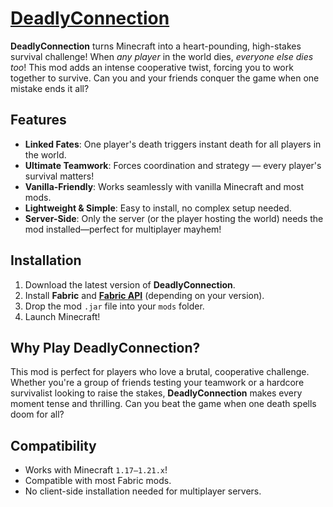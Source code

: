 # [DeadlyConnection](https://modrinth.com/project/4VygVGMS)

**DeadlyConnection** turns Minecraft into a heart-pounding, high-stakes survival challenge! When *any player* in the world dies, *everyone else dies too*! This mod adds an intense cooperative twist, forcing you to work together to survive. Can you and your friends conquer the game when one mistake ends it all?

## Features

- **Linked Fates**: One player's death triggers instant death for all players in the world.
- **Ultimate Teamwork**: Forces coordination and strategy — every player's survival matters!
- **Vanilla-Friendly**: Works seamlessly with vanilla Minecraft and most mods.
- **Lightweight & Simple**: Easy to install, no complex setup needed.
- **Server-Side**: Only the server (or the player hosting the world) needs the mod installed—perfect for multiplayer mayhem!

## Installation

1. Download the latest version of **DeadlyConnection**.
2. Install **Fabric** and **[Fabric API](https://modrinth.com/project/P7dR8mSH)** (depending on your version).
3. Drop the mod `.jar` file into your `mods` folder.
4. Launch Minecraft!

## Why Play DeadlyConnection?

This mod is perfect for players who love a brutal, cooperative challenge. Whether you're a group of friends testing your teamwork or a hardcore survivalist looking to raise the stakes, **DeadlyConnection** makes every moment tense and thrilling. Can you beat the game when one death spells doom for all?

## Compatibility

- Works with Minecraft `1.17–1.21.x`!
- Compatible with most Fabric mods.
- No client-side installation needed for multiplayer servers.
